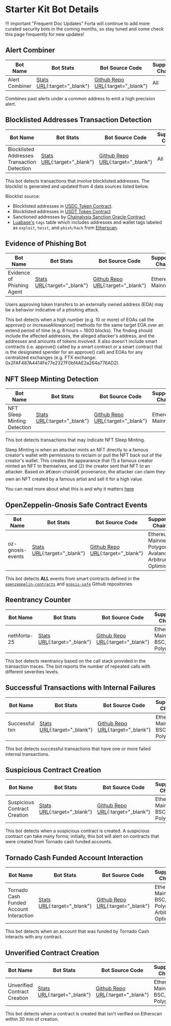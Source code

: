 # Starter Kit Bot Details

!!! important "Frequent Doc Updates"
    Forta will continue to add more curated security bots in the coming months, so stay tuned and come check this page frequently for new updates!


## Alert Combiner

| Bot Name | Bot Stats | Bot Source Code  | Supported Chains |
|----------|-----------|------------------|------------------|
| Alert Combiner | [Stats URL](https://explorer.forta.network/agent/0x80ed808b586aeebe9cdd4088ea4dea0a8e322909c0e4493c993e060e89c09ed1){:target="_blank"} | [Github Repo URL](https://github.com/forta-network/starter-kits/tree/main/alert-combiner-py){:target="_blank"} | All |

Combines past alerts under a common address to emit a high precision alert.

## Blocklisted Addresses Transaction Detection

| Bot Name | Bot Stats | Bot Source Code  | Supported Chains |
|----------|-----------|------------------|------------------|
| Blocklisted Addresses Transaction Detection | [Stats URL](https://explorer.forta.network/agent/0xaedda4252616d971d570464a3ae4a9f0a9d72a57d8581945fff648d03cd30a7d){:target="_blank"} | [Github Repo URL](https://github.com/forta-network/starter-kits/tree/main/blocklist-addr-tx-py#blocklisted-address-bot){:target="_blank"} | All |

This bot detects transactions that involve blocklisted addresses. The blocklist is generated and updated from 4 data sources listed below.

Blocklist source:

* Blocklisted addresses in [USDC Token Contract](https://etherscan.io/address/0xa0b86991c6218b36c1d19d4a2e9eb0ce3606eb48).
* Blocklisted addresses in [USDT Token Contract](https://etherscan.io/address/0xdac17f958d2ee523a2206206994597c13d831ec7)
* Sanctioned addresses by [Chainalysis Sanction Oracle Contract](https://go.chainalysis.com/chainalysis-oracle-docs.html)
* [Luabase's](https://luabase.com/) `tags` table which includes addresses and wallet tags labeled as `exploit`, `heist`, and `phish/hack` from [Etherscan](https://etherscan.io/labelcloud).

## Evidence of Phishing Bot

| Bot Name | Bot Stats | Bot Source Code  | Supported Chains |
|----------|-----------|------------------|------------------|
| Evidence of Phishing Agent | [Stats URL](https://explorer.forta.network/agent/0x6a0960a22bb752532b68c266dfa507849009283bf11f086095f3504211c2b5fa){:target="_blank"} | [Github Repo URL](https://github.com/VVlovsky/Evidence-of-Phishing-Agent#evidence-of-phishing-agent){:target="_blank"} | Ethereum Mainnet |

Users approving token transfers to an externally owned address (EOA) may be a behavior indicative of a phishing attack.

This bot detects when a high number (e.g. 10 or more) of EOAs call the approve() or increaseAllowance() methods for the same target EOA over an extend period of time (e.g. 6 hours ~ 1600 blocks). The finding should include the affected addresses, the alleged attacker's address, and the addresses and amounts of tokens involved. It also doesn't include smart contracts (i.e. approve() called by a smart contract or a smart contract that is the designated spender for an approve() call) and EOAs for any centralized exchanges (e.g. FTX exchange: 0x2FAF487A4414Fe77e2327F0bf4AE2a264a776AD2).

## NFT Sleep Minting Detection

| Bot Name | Bot Stats | Bot Source Code  | Supported Chains |
|----------|-----------|------------------|------------------|
| NFT Sleep Minting Detection | [Stats URL](https://explorer.forta.network/agent/0x20d0cd9432c7e15cb625097a718c15cc07f463b5252e3c36ae23acb7ef98d54e){:target="_blank"} | [Github Repo URL](https://github.com/a16z/nft-sleep-mint-forta-agent){:target="_blank"} | Ethereum Mainnet |

This bot detects transactions that may indicate NFT Sleep Minting.

Sleep Minting is when an attacker mints an NFT directly to a famous creator's wallet with permissions to reclaim or pull the NFT back out of the creator's wallet. This creates the appearance that (1) a famous creator minted an NFT to themselves, and (2) the creator sent that NFT to an attacker. Based on â€œon-chainâ€ provenance, the attacker can claim they own an NFT created by a famous artist and sell it for a high value.

You can read more about what this is and why it matters [here](https://a16z.com/2022/03/09/sleep-minting-nfts/)

## OpenZeppelin-Gnosis Safe Contract Events

| Bot Name | Bot Stats | Bot Source Code  | Supported Chains |
|----------|-----------|------------------|------------------|
| oz-gnosis-events | [Stats URL](https://explorer.forta.network/agent/0x77281ae942ee1fe141d0652e9dad7d001761552f906fb1684b2812603de31049){:target="_blank"} | [Github Repo URL](https://github.com/forta-network/forta-bot-examples/tree/master/oz-gnosis-events-ts){:target="_blank"} | Ethereum Mainnet, Polygon, Avalanche, Arbitrum, Optimism |

This bot detects **ALL** events from smart contracts defined in the [`openzeppelin-contracts`](https://github.com/OpenZeppelin/openzeppelin-contracts) and [`gnosis-safe`](https://github.com/gnosis/safe-contracts) Github repositories

## Reentrancy Counter

| Bot Name | Bot Stats | Bot Source Code  | Supported Chains |
|----------|-----------|------------------|------------------|
| nethforta-25 | [Stats URL](https://explorer.forta.network/agent/0x492c05269cbefe3a1686b999912db1fb5a39ce2e4578ac3951b0542440f435d9){:target="_blank"} | [Github Repo URL](https://github.com/NethermindEth/Forta-Agents/tree/a5bd20303669d5a1d0e2163c43904627f8999749/reentrancy-counter#reentrancy-counter){:target="_blank"} | Ethereum Mainnet, BSC, Polygon |

This bot detects reentrancy based on the call stack provided in the transaction traces. The bot reports the number of repeated calls with different severities levels.

## Successful Transactions with Internal Failures

| Bot Name | Bot Stats | Bot Source Code  | Supported Chains |
|----------|-----------|------------------|------------------|
| Successful txn | [Stats URL](https://explorer.forta.network/agent/0x09f72094780dd969eb295dad8ce6126cc393a97a9df746633611235a39810110){:target="_blank"} | [Github Repo URL](https://github.com/NethermindEth/Forta-Agents/tree/ce3026fb0e6da69af243ba3d36dbf6dd85a74d9f/success-txn-with-internal-failures#successful-transactions-with-internal-failures){:target="_blank"} | Ethereum Mainnet, BSC, Polygon |

This bot detects successful transactions that have one or more failed internal transactions.

## Suspicious Contract Creation

| Bot Name | Bot Stats | Bot Source Code  | Supported Chains |
|----------|-----------|------------------|------------------|
| Suspicious Contract Creation | [Stats URL](https://explorer.forta.network/agent/0x457aa09ca38d60410c8ffa1761f535f23959195a56c9b82e0207801e86b34d99){:target="_blank"} | [Github Repo URL](https://github.com/forta-network/starter-kits/tree/main/suspicious-contract-creation-py#suspicious-contract-creation){:target="_blank"} | Ethereum Mainnet, BSC, Polygon |

This bot detects when a suspicious contract is created. A suspicious contract can take many forms; initially, this bot will alert on contracts that were created from Tornado cash funded accounts.


## Tornado Cash Funded Account Interaction

| Bot Name | Bot Stats | Bot Source Code  | Supported Chains |
|----------|-----------|------------------|------------------|
| Tornado Cash Funded Account Interaction | [Stats URL](https://explorer.forta.network/agent/0x617c356a4ad4b755035ef8024a87d36d895ee3cb0864e7ce9b3cf694dd80c82a){:target="_blank"} | [Github Repo URL](https://github.com/LimeChain/forta-starter-kits/tree/main/forta-tornado-cash-starter-kit#tornado-cash-funded-account-interacted-with-contract){:target="_blank"} | Ethereum Mainnet, BSC, Polygon, Arbitrum, Optimism |

This bot detects when an account that was funded by Tornado Cash interacts with any contract.

## Unverified Contract Creation

| Bot Name | Bot Stats | Bot Source Code  | Supported Chains |
|----------|-----------|------------------|------------------|
| Unverified Contract Creation | [Stats URL](https://explorer.forta.network/agent/0x4c7e56a9a753e29ca92bd57dd593bdab0c03e762bdd04e2bc578cb82b842c1f3){:target="_blank"} | [Github Repo URL](https://github.com/forta-network/starter-kits/tree/main/unverified-contract-py){:target="_blank"} | Ethereum Mainnet, BSC, Polygon |

This bot detects when a contract is created that isn't verified on Etherscan within 30 min of creation.